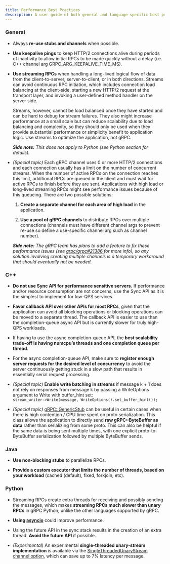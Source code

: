 ```yaml
---
title: Performance Best Practices
description: A user guide of both general and language-specific best practices to improve performance.
---
```


### General

*   Always **re-use stubs and channels** when possible.

*   **Use keepalive pings** to keep HTTP/2 connections alive during periods of
    inactivity to allow initial RPCs to be made quickly without a delay (i.e.
    C++ channel arg GRPC_ARG_KEEPALIVE_TIME_MS). 

*   **Use streaming RPCs** when handling
    a long-lived logical flow of data from the client-to-server,
    server-to-client, or in both directions. Streams can avoid continuous RPC initiation,
    which includes connection load balancing at the client-side, starting a new
    HTTP/2 request at the transport layer, and invoking a user-defined method
    handler on the server side. 

    Streams, however, cannot be load balanced once they have started and can be hard 
    to debug for stream failures. They also might increase performance at a small scale 
    but can reduce scalability due to load balancing and complexity, so they should 
    only be used when they provide substantial performance or simplicity benefit to 
    application logic. Use streams to optimize the application, not gRPC.  

    ***Side note:*** *This does not apply to Python (see Python section for
    details).*

*   *(Special topic)* Each gRPC channel uses 0 or more HTTP/2 connections and each connection
    usually has a limit on the number of concurrent streams. When the number of
    active RPCs on the connection reaches this limit, additional RPCs are queued
    in the client and must wait for active RPCs to finish before they are sent.
    Applications with high load or long-lived streaming RPCs might see
    performance issues because of this queueing. There are two possible
    solutions:

    1.  **Create a separate channel for each area of high load** in the
        application.

    2.  **Use a pool of gRPC channels** to distribute RPCs over
        multiple connections (channels must have different channel args to
        prevent re-use so define a use-specific channel arg such as channel
        number).

    ***Side note:*** *The gRPC team has plans to add a feature to fix these
    performance issues (see [grpc/grpc#21386](https://github.com/grpc/grpc/issues/21386) 
    for more info), so any solution involving creating multiple channels
    is a temporary workaround that should eventually not be needed.*

### C++

*   **Do not use Sync API for performance sensitive servers.** If performance
    and/or resource consumption are not concerns, use the Sync API as it is the
    simplest to implement for low-QPS services.

*   **Favor callback API over other APIs for most RPCs**, given that the
    application can avoid all blocking operations or blocking operations can be
    moved to a separate thread. The callback API is easier to use than the 
    completion-queue async API but is currently slower for truly high-QPS workloads.

*   If having to use the async completion-queue API, the **best scalability
    trade-off is having numcpu’s threads and one completion queue per thread**.

*   For the async completion-queue API, make sure to **register enough server
    requests for the desired level of concurrency** to avoid the server
    continuously getting stuck in a slow path that results in essentially serial
    request processing. 

*   *(Special topic)* **Enable write batching in streams** if message k + 1 does not rely on
    responses from message k by passing a WriteOptions argument to Write with
    buffer_hint set: \
    `stream_writer->Write(message, WriteOptions().set_buffer_hint());`

*   *(Special topic)*
    [gRPC::GenericStub](https://grpc.github.io/grpc/cpp/grpcpp_2generic_2generic__stub_8h.html)
    can be useful in certain cases when there is high contention / CPU time
    spent on proto serialization. This class allows the application to directly
    send **raw gRPC::ByteBuffer as data** rather than serializing from some
    proto. This can also be helpful if the same data is being sent multiple
    times, with one explicit proto-to-ByteBuffer serialization followed by
    multiple ByteBuffer sends. 

### Java

*   **Use non-blocking stubs** to parallelize RPCs.

*   **Provide a custom executor that limits the number of threads, based on your workload** (cached (default), fixed, forkjoin, etc).

### Python

*   Streaming RPCs create extra threads for receiving and possibly sending the
    messages, which makes **streaming RPCs much slower than unary RPCs** in
    gRPC Python, unlike the other languages supported by gRPC.

*   **Using [asyncio](https://grpc.github.io/grpc/python/grpc_asyncio.html)** could improve performance.

*   Using the future API in the sync stack results in the creation of an extra
    thread. **Avoid the future API** if possible.

*   *(Experimental)* An experimental **single-threaded unary-stream
    implementation** is available via the
    [SingleThreadedUnaryStream channel option](https://github.com/grpc/grpc/blob/master/src/python/grpcio/grpc/experimental/__init__.py#L38),
    which can save up to 7% latency per message.